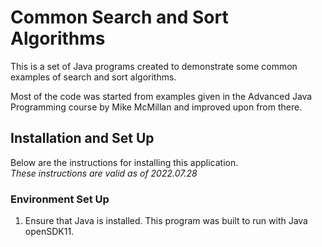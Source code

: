 # Common Search and Sort Algorithms

This is a set of Java programs created to demonstrate some common examples
of search and sort algorithms.

Most of the code was started from examples given in the Advanced Java
Programming course by Mike McMillan and improved upon from there.

## Installation and Set Up
Below are the instructions for installing this application.  
*These instructions are valid as of 2022.07.28*

### Environment Set Up
1. Ensure that Java is installed. This program was built to run with Java openSDK11.
